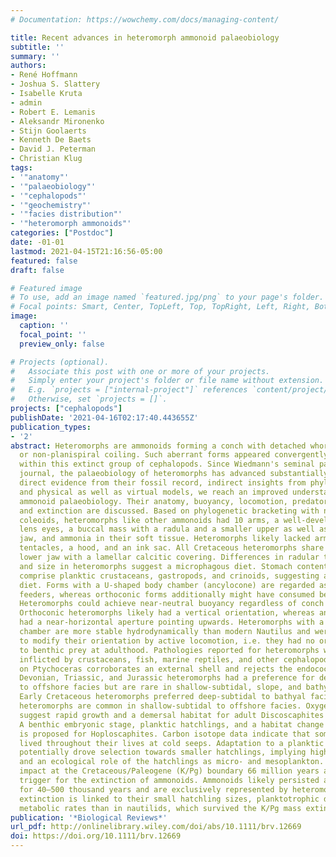 ```yaml
---
# Documentation: https://wowchemy.com/docs/managing-content/

title: Recent advances in heteromorph ammonoid palaeobiology
subtitle: ''
summary: ''
authors:
- René Hoffmann
- Joshua S. Slattery
- Isabelle Kruta
- admin
- Robert E. Lemanis
- Aleksandr Mironenko
- Stijn Goolaerts
- Kenneth De Baets
- David J. Peterman
- Christian Klug
tags:
- '"anatomy"'
- '"palaeobiology"'
- '"cephalopods"'
- '"geochemistry"'
- '"facies distribution"'
- '"heteromorph ammonoids"'
categories: ["Postdoc"]
date: -01-01
lastmod: 2021-04-15T21:16:56-05:00
featured: false
draft: false

# Featured image
# To use, add an image named `featured.jpg/png` to your page's folder.
# Focal points: Smart, Center, TopLeft, Top, TopRight, Left, Right, BottomLeft, Bottom, BottomRight.
image:
  caption: ''
  focal_point: ''
  preview_only: false

# Projects (optional).
#   Associate this post with one or more of your projects.
#   Simply enter your project's folder or file name without extension.
#   E.g. `projects = ["internal-project"]` references `content/project/deep-learning/index.md`.
#   Otherwise, set `projects = []`.
projects: ["cephalopods"]
publishDate: '2021-04-16T02:17:40.443655Z'
publication_types:
- '2'
abstract: Heteromorphs are ammonoids forming a conch with detached whorls (open coiling)
  or non-planispiral coiling. Such aberrant forms appeared convergently four times
  within this extinct group of cephalopods. Since Wiedmann's seminal paper in this
  journal, the palaeobiology of heteromorphs has advanced substantially. Combining
  direct evidence from their fossil record, indirect insights from phylogenetic bracketing,
  and physical as well as virtual models, we reach an improved understanding of heteromorph
  ammonoid palaeobiology. Their anatomy, buoyancy, locomotion, predators, diet, palaeoecology,
  and extinction are discussed. Based on phylogenetic bracketing with nautiloids and
  coleoids, heteromorphs like other ammonoids had 10 arms, a well-developed brain,
  lens eyes, a buccal mass with a radula and a smaller upper as well as a larger lower
  jaw, and ammonia in their soft tissue. Heteromorphs likely lacked arm suckers, hooks,
  tentacles, a hood, and an ink sac. All Cretaceous heteromorphs share an aptychus-type
  lower jaw with a lamellar calcitic covering. Differences in radular tooth morphology
  and size in heteromorphs suggest a microphagous diet. Stomach contents of heteromorphs
  comprise planktic crustaceans, gastropods, and crinoids, suggesting a zooplanktic
  diet. Forms with a U-shaped body chamber (ancylocone) are regarded as suspension
  feeders, whereas orthoconic forms additionally might have consumed benthic prey.
  Heteromorphs could achieve near-neutral buoyancy regardless of conch shape or ontogeny.
  Orthoconic heteromorphs likely had a vertical orientation, whereas ancylocone heteromorphs
  had a near-horizontal aperture pointing upwards. Heteromorphs with a U-shaped body
  chamber are more stable hydrodynamically than modern Nautilus and were unable substantially
  to modify their orientation by active locomotion, i.e. they had no or limited access
  to benthic prey at adulthood. Pathologies reported for heteromorphs were likely
  inflicted by crustaceans, fish, marine reptiles, and other cephalopods. Pathologies
  on Ptychoceras corroborates an external shell and rejects the endocochleate hypothesis.
  Devonian, Triassic, and Jurassic heteromorphs had a preference for deep-subtidal
  to offshore facies but are rare in shallow-subtidal, slope, and bathyal facies.
  Early Cretaceous heteromorphs preferred deep-subtidal to bathyal facies. Late Cretaceous
  heteromorphs are common in shallow-subtidal to offshore facies. Oxygen isotope data
  suggest rapid growth and a demersal habitat for adult Discoscaphites and Baculites.
  A benthic embryonic stage, planktic hatchlings, and a habitat change after one whorl
  is proposed for Hoploscaphites. Carbon isotope data indicate that some Baculites
  lived throughout their lives at cold seeps. Adaptation to a planktic life habit
  potentially drove selection towards smaller hatchlings, implying high fecundity
  and an ecological role of the hatchlings as micro- and mesoplankton. The Chicxulub
  impact at the Cretaceous/Paleogene (K/Pg) boundary 66 million years ago is the likely
  trigger for the extinction of ammonoids. Ammonoids likely persisted after this event
  for 40–500 thousand years and are exclusively represented by heteromorphs. The ammonoid
  extinction is linked to their small hatchling sizes, planktotrophic diets, and higher
  metabolic rates than in nautilids, which survived the K/Pg mass extinction event.
publication: '*Biological Reviews*'
url_pdf: http://onlinelibrary.wiley.com/doi/abs/10.1111/brv.12669
doi: https://doi.org/10.1111/brv.12669
---
```

